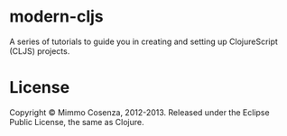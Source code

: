 # modern-cljs

A series of tutorials to guide you in creating and setting up
ClojureScript (CLJS) projects.

# License

Copyright © Mimmo Cosenza, 2012-2013. Released under the Eclipse Public
License, the same as Clojure.
